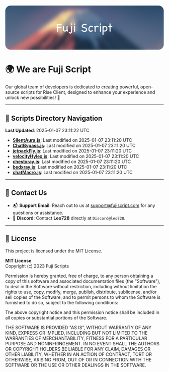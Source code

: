 ![Banner](.github/b.webp)

# 🌍 **We are Fuji Script**

Our global team of developers is dedicated to creating powerful, open-source scripts for Rise Client, designed to enhance your experience and unlock new possibilities! 🌟

---
<!-- SCRIPTS_NAVIGATION_START -->
## 📂 **Scripts Directory Navigation**

**Last Updated**: 2025-01-07 23:11:22 UTC

- **[SilentAura.js](scripts/SilentAura.js)**: Last modified on 2025-01-07 23:11:20 UTC
- **[ChatBypass.js](scripts/ChatBypass.js)**: Last modified on 2025-01-07 23:11:20 UTC
- **[jetpackFly.js](scripts/jetpackFly.js)**: Last modified on 2025-01-07 23:11:20 UTC
- **[velocityHylex.js](scripts/velocityHylex.js)**: Last modified on 2025-01-07 23:11:20 UTC
- **[chestxray.js](scripts/chestxray.js)**: Last modified on 2025-01-07 23:11:20 UTC
- **[bedxray.js](scripts/bedxray.js)**: Last modified on 2025-01-07 23:11:20 UTC
- **[chatMacro.js](scripts/chatMacro.js)**: Last modified on 2025-01-07 23:11:20 UTC

<!-- SCRIPTS_NAVIGATION_END -->

---

## 💬 **Contact Us**  
- 📬 **Support Email**: Reach out to us at [support@fujiscript.com](mailto:support@fujiscript.com) for any questions or assistance.  
- 💬 **Discord**: Contact **Leo728** directly at `Discord@leo728`.

---

## 📜 **License**

This project is licensed under the MIT License.  

**MIT License**  
Copyright (c) 2023 Fuji Scripts  

Permission is hereby granted, free of charge, to any person obtaining a copy of this software and associated documentation files (the "Software"), to deal in the Software without restriction, including without limitation the rights to use, copy, modify, merge, publish, distribute, sublicense, and/or sell copies of the Software, and to permit persons to whom the Software is furnished to do so, subject to the following conditions:  

The above copyright notice and this permission notice shall be included in all copies or substantial portions of the Software.  

THE SOFTWARE IS PROVIDED "AS IS", WITHOUT WARRANTY OF ANY KIND, EXPRESS OR IMPLIED, INCLUDING BUT NOT LIMITED TO THE WARRANTIES OF MERCHANTABILITY, FITNESS FOR A PARTICULAR PURPOSE AND NONINFRINGEMENT. IN NO EVENT SHALL THE AUTHORS OR COPYRIGHT HOLDERS BE LIABLE FOR ANY CLAIM, DAMAGES OR OTHER LIABILITY, WHETHER IN AN ACTION OF CONTRACT, TORT OR OTHERWISE, ARISING FROM, OUT OF OR IN CONNECTION WITH THE SOFTWARE OR THE USE OR OTHER DEALINGS IN THE SOFTWARE.  
